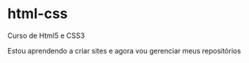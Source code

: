 # html-css
 Curso de Html5 e CSS3

Estou aprendendo a criar sites e agora vou gerenciar meus repositórios